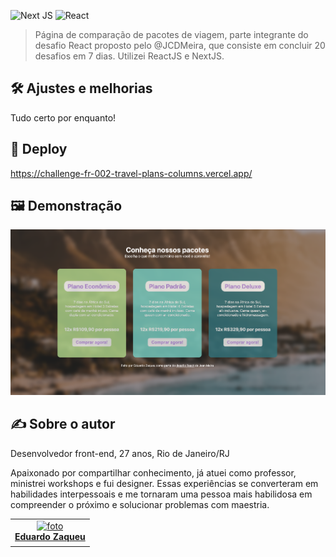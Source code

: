 ![Next JS](https://img.shields.io/badge/Next-black?style=for-the-badge&logo=next.js&logoColor=white)
![React](https://camo.githubusercontent.com/ab4c3c731a174a63df861f7b118d6c8a6c52040a021a552628db877bd518fe84/68747470733a2f2f696d672e736869656c64732e696f2f62616467652f72656163742d2532333230323332612e7376673f7374796c653d666f722d7468652d6261646765266c6f676f3d7265616374266c6f676f436f6c6f723d253233363144414642)

> Página de comparação de pacotes de viagem, parte integrante do desafio React proposto pelo @JCDMeira, que consiste em concluir 20 desafios em 7 dias. Utilizei ReactJS e NextJS.

## 🛠️ Ajustes e melhorias
Tudo certo por enquanto!

## 🚀 Deploy
https://challenge-fr-002-travel-plans-columns.vercel.app/

## 🖼️ Demonstração
![demo](https://github.com/zaqueu-1/challenge-FR-002-travel-plans-columns/blob/main/github/demo.png)

## ✍️ Sobre o autor
Desenvolvedor front-end, 27 anos, Rio de Janeiro/RJ

Apaixonado por compartilhar conhecimento, já atuei como professor, ministrei workshops e fui designer. Essas experiências se converteram em habilidades interpessoais e me tornaram uma pessoa mais habilidosa em compreender o próximo e solucionar problemas com maestria.

<table>
  <tr>
    <td align="center">
      <a href="#">
        <img src="https://media.discordapp.net/attachments/1032819189288816690/1080117613121765406/avatar_def-small.png?width=651&height=651" width="100px;" alt="foto"/><br>
        <sub>
          <b><a href="https://zaqueu.tech">Eduardo Zaqueu</a></b>
        </sub>
      </a>
    </td>
  </tr>
</table>